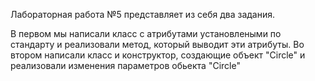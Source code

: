 Лабораторная работа №5 представляет из себя два задания.

В первом мы написали класс с атрибутами установлеными по стандарту и реализовали метод, который выводит эти атрибуты.
Во втором написали класс и конструктор, создающие объект "Circle" и  реализовали изменения параметров обьекта "Circle"
